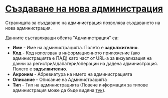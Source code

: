 # [Създаване на нова администрация](admin/primary/administrations/administration)
Страницата за създаване на администрация позволява създаването на нова администрация.

Данните съставляващи обекта "Администрация" са:
* **Име** - Име на администрацията. Полето е **задължително**.
* **Код** - Код използван в информационното приложение (ако администрацията е ПАД) като част от URL-а за визуализация на данни за регистри/адапатери/операции на дадена администрация. Полето е **задължително**.
* **Акроним** - Абревиатура на името на администрацията
* **Описание** - Описание на Администрацията
* **Тип** - Тип на администрацията (Повече информация за типове администрация може да бъде видяна [тук](admin/help/AdministrationTypesGrid.md)).
